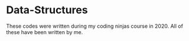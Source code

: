 # Data-Structures
These codes were written during my coding ninjas course in 2020. All of these have been written by me.
